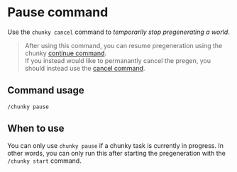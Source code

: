# Pause command

Use the `chunky cancel` command to *temporarily stop pregenerating a world*.

> After using this command, you can resume pregeneration using the chunky
  [continue command](./continue.md).  
  If you instead would like to permanantly cancel the pregen, you should instead
  use the [cancel command](./cancel.md).

## Command usage

```
/chunky pause
```

## When to use

You can only use `chunky pause` if a chunky task is currently in progress. In
other words, you can only run this after starting the pregeneration with the
`/chunky start` command.

